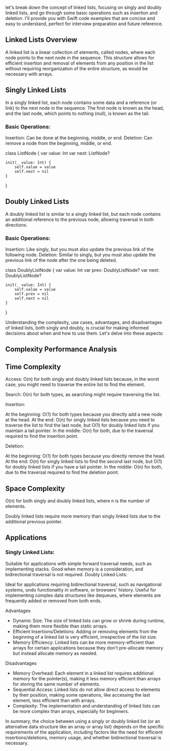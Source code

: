 let's break down the concept of linked lists, focusing on singly and doubly linked lists, and go through some basic operations such as insertion and deletion. I'll provide you with Swift code examples that are concise and easy to understand, perfect for interview preparation and future reference.

##  Linked Lists Overview

A linked list is a linear collection of elements, called nodes, where each node points to the next node in the sequence. This structure allows for efficient insertion and removal of elements from any position in the list without requiring reorganization of the entire structure, as would be necessary with arrays.

##  Singly Linked Lists

In a singly linked list, each node contains some data and a reference (or link) to the next node in the sequence. The first node is known as the head, and the last node, which points to nothing (null), is known as the tail.

###  Basic Operations:

Insertion: Can be done at the beginning, middle, or end.
Deletion: Can remove a node from the beginning, middle, or end.

class ListNode {
    var value: Int
    var next: ListNode?

    init(_ value: Int) {
        self.value = value
        self.next = nil
    }
}


## Doubly Linked Lists
A doubly linked list is similar to a singly linked list, but each node contains an additional reference to the previous node, allowing traversal in both directions.

###  Basic Operations:

Insertion: Like singly, but you must also update the previous link of the following node.
Deletion: Similar to singly, but you must also update the previous link of the node after the one being deleted.

class DoublyListNode {
    var value: Int
    var prev: DoublyListNode?
    var next: DoublyListNode?

    init(_ value: Int) {
        self.value = value
        self.prev = nil
        self.next = nil
    }
}

Understanding the complexity, use cases, advantages, and disadvantages of linked lists, both singly and doubly, is crucial for making informed decisions about when and how to use them. Let's delve into these aspects:

## Complexity Performance Analysis

## Time Complexity

Access: O(n) for both singly and doubly linked lists because, in the worst case, you might need to traverse the entire list to find the element.

Search: O(n) for both types, as searching might require traversing the list.

Insertion:

At the beginning: O(1) for both types because you directly add a new node at the head.
At the end: O(n) for singly linked lists because you need to traverse the list to find the last node, but O(1) for doubly linked lists if you maintain a tail pointer.
In the middle: O(n) for both, due to the traversal required to find the insertion point.

Deletion:

At the beginning: O(1) for both types because you directly remove the head.
At the end: O(n) for singly linked lists to find the second last node, but O(1) for doubly linked lists if you have a tail pointer.
In the middle: O(n) for both, due to the traversal required to find the deletion point.

## Space Complexity

O(n) for both singly and doubly linked lists, where n is the number of elements. 

Doubly linked lists require more memory than singly linked lists due to the additional previous pointer.

## Applications

### Singly Linked Lists:

Suitable for applications with simple forward traversal needs, such as implementing stacks.
Good when memory is a consideration, and bidirectional traversal is not required.
Doubly Linked Lists:

Ideal for applications requiring bidirectional traversal, such as navigational systems, undo functionality in software, or browsers' history.
Useful for implementing complex data structures like dequeues, where elements are frequently added or removed from both ends.

Advantages

- Dynamic Size: The size of linked lists can grow or shrink during runtime, making them more flexible than static arrays.
- Efficient Insertions/Deletions: Adding or removing elements from the beginning of a linked list is very efficient, irrespective of the list size.
- Memory Efficiency: Linked lists can be more memory-efficient than arrays for certain applications because they don't pre-allocate memory but instead allocate memory as needed.

Disadvantages

- Memory Overhead: Each element in a linked list requires additional memory for the pointer(s), making it less memory efficient than arrays for storing the same number of elements.
- Sequential Access: Linked lists do not allow direct access to elements by their position, making some operations, like accessing the last element, less efficient than with arrays.
- Complexity: The implementation and understanding of linked lists can be more complex than arrays, especially for beginners.

In summary, the choice between using a singly or doubly linked list (or an alternative data structure like an array or array list) depends on the specific requirements of the application, including factors like the need for efficient insertions/deletions, memory usage, and whether bidirectional traversal is necessary.
